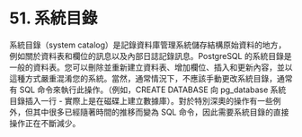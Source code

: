 # 51. 系統目錄

系統目錄（system catalog）是記錄資料庫管理系統儲存結構原始資料的地方，例如關於資料表和欄位的訊息以及內部日誌記錄訊息。PostgreSQL 的系統目錄是一般的資料表。您可以刪除並重新建立資料表、增加欄位、插入和更新內容，並以這種方式嚴重混淆您的系統。當然，通常情況下，不應該手動更改系統目錄，通常有 SQL 命令來執行此操作。（例如，CREATE DATABASE 向 pg\_database 系統目錄插入一行 - 實際上是在磁碟上建立數據庫）。對於特別深奧的操作有一些例外，但其中很多已經隨著時間的推移而變為 SQL 命令，因此需要系統目錄的直接操作正在不斷減少。  


